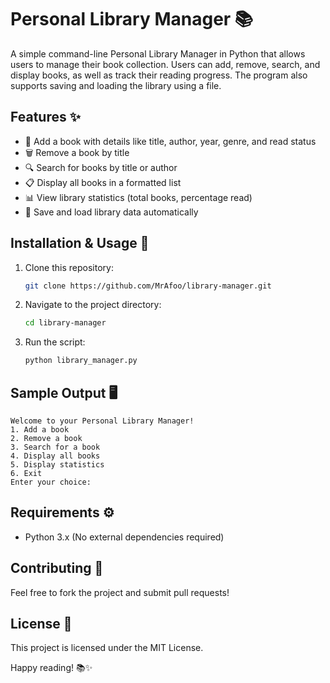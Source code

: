 # Personal Library Manager 📚

A simple command-line Personal Library Manager in Python that allows users to manage their book collection. Users can add, remove, search, and display books, as well as track their reading progress. The program also supports saving and loading the library using a file.

## Features ✨
- 📖 Add a book with details like title, author, year, genre, and read status
- 🗑️ Remove a book by title
- 🔍 Search for books by title or author
- 📋 Display all books in a formatted list
- 📊 View library statistics (total books, percentage read)
- 💾 Save and load library data automatically

## Installation & Usage 🚀
1. Clone this repository:
   ```bash
   git clone https://github.com/MrAfoo/library-manager.git
   ```
2. Navigate to the project directory:
   ```bash
   cd library-manager
   ```
3. Run the script:
   ```bash
   python library_manager.py
   ```

## Sample Output 🖥️
```
Welcome to your Personal Library Manager!
1. Add a book  
2. Remove a book  
3. Search for a book  
4. Display all books  
5. Display statistics  
6. Exit  
Enter your choice:
```

## Requirements ⚙️
- Python 3.x (No external dependencies required)

## Contributing 🤝
Feel free to fork the project and submit pull requests!

## License 📜
This project is licensed under the MIT License.

Happy reading! 📚✨

